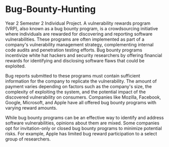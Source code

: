 # Bug-Bounty-Hunting
Year 2 Semester 2 Individual Project.
A vulnerability rewards program (VRP), also known as a bug bounty program, is a crowdsourcing initiative where individuals are rewarded for discovering and reporting software vulnerabilities. These programs are often implemented as part of a company's vulnerability management strategy, complementing internal code audits and penetration testing efforts. Bug bounty programs incentivize white hat hackers and security researchers by offering financial rewards for identifying and disclosing software flaws that could be exploited.

Bug reports submitted to these programs must contain sufficient information for the company to replicate the vulnerability. The amount of payment varies depending on factors such as the company's size, the complexity of exploiting the system, and the potential impact of the discovered vulnerability on consumers. Companies like Mozilla, Facebook, Google, Microsoft, and Apple have all offered bug bounty programs with varying reward amounts.

While bug bounty programs can be an effective way to identify and address software vulnerabilities, opinions about them are mixed. Some companies opt for invitation-only or closed bug bounty programs to minimize potential risks. For example, Apple has limited bug reward participation to a select group of researchers.
